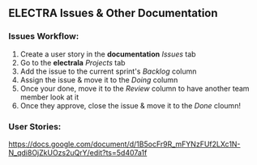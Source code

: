 ## ELECTRA Issues & Other Documentation

### Issues Workflow:
1. Create a user story in the **documentation** *Issues* tab
2. Go to the **electrala** *Projects* tab
3. Add the issue to the current sprint's *Backlog* column
4. Assign the issue & move it to the *Doing* column
5. Once your done, move it to the *Review* column to have another team member look at it
6. Once they approve, close the issue & move it to the *Done* cloumn!

### User Stories:
https://docs.google.com/document/d/1B5ocFr9R_mFYNzFUf2LXc1N-N_qdi8OjZkUOzs2uQrY/edit?ts=5d407a1f
